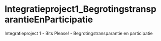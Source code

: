 # Integratieproject1_BegrotingstransparantieEnParticipatie
Integratieproject 1 - Bits Please! - Begrotingstransparantie en participatie
